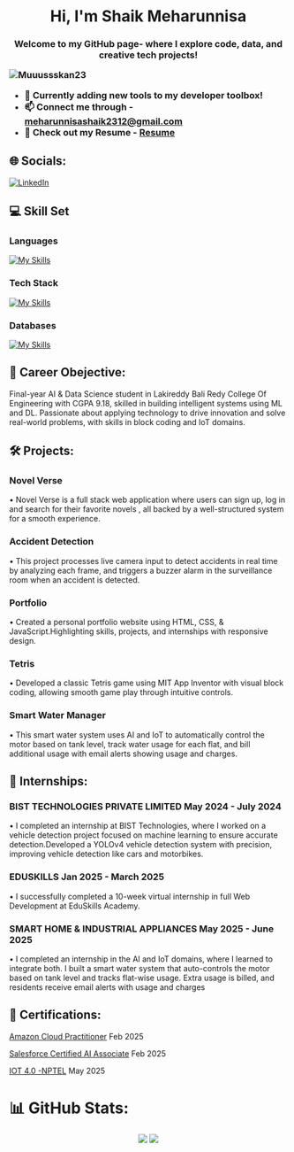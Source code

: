 <h1 align="center">Hi, I'm Shaik Meharunnisa</h1>
<h3 align="center"Engineer passionate about turning ideas into code and data into insight.</h3>
<p align="center">Welcome to my GitHub page- where I explore code, data, and creative tech projects!</p>

<p align="left">
  <img src="https://komarev.com/ghpvc/?username=Muuussskan23&label=Profile%20views&color=0e75b6&style=flat" alt="Muuussskan23" />
</p>

<div align="left">

- 💼 Currently adding new tools to my developer toolbox!
- 📫 Connect me through - [meharunnisashaik2312@gmail.com](mailto:meharunnisashaik2312@gmail.com)
- 📄 Check out my Resume - [Resume](https://drive.google.com/file/d/1LLCJz2ShRaL_8ngiYUC_666rCf7oshcT/view?usp=drive_link) 

</div>


## 🌐 Socials:
  [![LinkedIn](https://skillicons.dev/icons?i=linkedin)](https://www.linkedin.com/in/meharunnisa-shaik-0a574a268/)

## 💻 Skill Set

### Languages 
[![My Skills](https://skillicons.dev/icons?i=java,python,c,html,css,js)](https://skillicons.dev)  

### Tech Stack  
[![My Skills](https://skillicons.dev/icons?i=react,aws,tensorflow,github)](https://skillicons.dev)

### Databases 
[![My Skills](https://skillicons.dev/icons?i=mysql,mongodb,firebase)](https://skillicons.dev)

## 🎯 Career Obejective:
Final-year AI \& Data Science student in Lakireddy Bali Redy College Of Engineering with CGPA 9.18, skilled in building intelligent systems using ML and DL. Passionate about applying technology to drive innovation and solve real-world problems, with skills in block coding and IoT domains.

## 🛠️ Projects:
### Novel Verse
• Novel Verse is a full stack web application where users can sign up, log in and search for their favorite novels ,
all backed by a well-structured system for a smooth experience.

### Accident Detection
• This project processes live camera input to detect accidents in real time by analyzing each frame, and triggers a
buzzer alarm in the surveillance room when an accident is detected.

### Portfolio
• Created a personal portfolio website using HTML, CSS, & JavaScript.Highlighting skills, projects, and
internships with responsive design.

### Tetris
• Developed a classic Tetris game using MIT App Inventor with visual block coding, allowing smooth game play
through intuitive controls.

### Smart Water Manager
• This smart water system uses AI and IoT to automatically control the motor based on tank level, track water
usage for each flat, and bill additional usage with email alerts showing usage and charges.

## 🏢 Internships:
### BIST TECHNOLOGIES PRIVATE LIMITED May 2024 - July 2024
• I completed an internship at BIST Technologies, where I worked on a vehicle detection project focused on
machine learning to ensure accurate detection.Developed a YOLOv4 vehicle detection system with precision,
improving vehicle detection like cars and motorbikes.

### EDUSKILLS Jan 2025 - March 2025
• I successfully completed a 10-week virtual internship in full Web Development at EduSkills Academy.

### SMART HOME & INDUSTRIAL APPLIANCES May 2025 - June 2025
• I completed an internship in the AI and IoT domains, where I learned to integrate both. I built a smart water
system that auto-controls the motor based on tank level and tracks flat-wise usage. Extra usage is billed, and
residents receive email alerts with usage and charges

## 📜 Certifications:
[Amazon Cloud Practitioner](https://cp.certmetrics.com/amazon/en/public/verify/credential/42265ea808a54906a7de2b5ab4ee1e6e) Feb 2025

[Salesforce Certified AI Associate](https://www.salesforce.com/trailblazer/shaikmeharunnisa) Feb 2025

[IOT 4.0 -NPTEL](https://internalapp.nptel.ac.in/B2C/exam_form/candidate_login/) May 2025
# 📊 GitHub Stats:
<p align="center">
  <img src="https://nirzak-streak-stats.vercel.app/?user=Muuussskan23&theme=dark&hide_border=false" />
  <img src="https://github-readme-stats.vercel.app/api/top-langs/?username=Muuussskan23&theme=dark&hide_border=false&include_all_commits=false&count_private=false&layout=compact" />
</p>


<!-- Proudly created with GPRM ( https://gprm.itsvg.in ) -->


